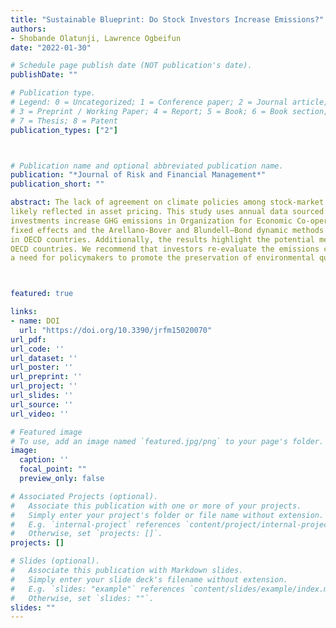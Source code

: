 ```yaml
---
title: "Sustainable Blueprint: Do Stock Investors Increase Emissions?"
authors:
- Shobande Olatunji, Lawrence Ogbeifun
date: "2022-01-30"

# Schedule page publish date (NOT publication's date).
publishDate: ""

# Publication type.
# Legend: 0 = Uncategorized; 1 = Conference paper; 2 = Journal article;
# 3 = Preprint / Working Paper; 4 = Report; 5 = Book; 6 = Book section;
# 7 = Thesis; 8 = Patent
publication_types: ["2"]



# Publication name and optional abbreviated publication name.
publication: "*Journal of Risk and Financial Management*"
publication_short: ""

abstract: The lack of agreement on climate policies among stock-market investors has raised significant concerns about GHG-emission levels, 
likely reflected in asset pricing. This study uses annual data sourced from the World Bank from 1980 to 2019 to examine whether stock-market 
investments increase GHG emissions in Organization for Economic Co-operation and Development (OECD) countries. The study employs the panel-standard 
fixed effects and the Arellano-Bover and Blundell–Bond dynamic methods and shows that stock-investor confidence is critical for emissions reduction 
in OECD countries. Additionally, the results highlight the potential mechanism through which the stock market can influence emissions in the 
OECD countries. We recommend that investors re-evaluate the emissions criteria before selecting long stock portfolios. Additionally, there is 
a need for policymakers to promote the preservation of environmental quality by carefully redesigning policies for stock-market investments.



featured: true

links:
- name: DOI
  url: "https://doi.org/10.3390/jrfm15020070"
url_pdf: 
url_code: ''
url_dataset: ''
url_poster: ''
url_preprint: ''
url_project: ''
url_slides: ''
url_source: ''
url_video: ''

# Featured image
# To use, add an image named `featured.jpg/png` to your page's folder. 
image:
  caption: ''
  focal_point: ""
  preview_only: false

# Associated Projects (optional).
#   Associate this publication with one or more of your projects.
#   Simply enter your project's folder or file name without extension.
#   E.g. `internal-project` references `content/project/internal-project/index.md`.
#   Otherwise, set `projects: []`.
projects: []

# Slides (optional).
#   Associate this publication with Markdown slides.
#   Simply enter your slide deck's filename without extension.
#   E.g. `slides: "example"` references `content/slides/example/index.md`.
#   Otherwise, set `slides: ""`.
slides: ""
---
```

